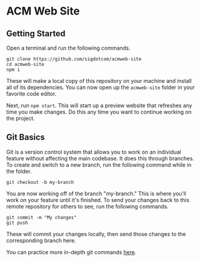 # ACM Web Site

## Getting Started

Open a terminal and run the following commands.

```
git clone https://github.com/sigdotcom/acmweb-site
cd acmweb-site
npm i
```

These will make a local copy of this repository on your machine and install all of its dependencies. You can now open up the `acmweb-site` folder in your favorite code editor.

Next, run `npm start`. This will start up a preview website that refreshes any time you make changes. Do this any time you want to continue working on the project.

## Git Basics

Git is a version control system that allows you to work on an individual feature without affecting the main codebase. It does this through branches. To create and switch to a new branch, run the following command while in the folder.

```
git checkout -b my-branch
```

You are now working off of the branch "my-branch." This is where you'll work on your feature until it's finished. To send your changes back to this remote repository for others to see, run the following commands.

```
git commit -m "My changes"
git push
```

These will commit your changes locally, then send those changes to the corresponding branch here.

You can practice more in-depth git commands [here](https://learngitbranching.js.org/?locale=en_US).
